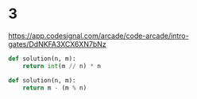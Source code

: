 # 3

https://app.codesignal.com/arcade/code-arcade/intro-gates/DdNKFA3XCX6XN7bNz

```py
def solution(n, m):
    return int(m // n) * n
```

```py
def solution(n, m):
    return m - (m % n)
```